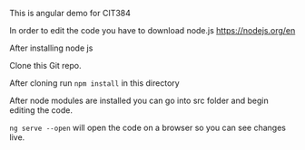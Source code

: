 This is angular demo for CIT384


In order to edit the code you have to download node.js
https://nodejs.org/en

After installing node js 

Clone this Git repo.

After cloning run `npm install` in this directory

After node modules are installed you can go into src folder and begin editing the code.

`ng serve --open` will open the code on a browser so you can see changes live.

